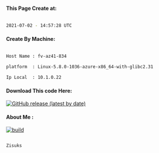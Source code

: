 
   
#### This Page Create at:

```bash

2021-07-02 - 14:57:28 UTC

```

#### Create By Machine:

```bash

Host Name : fv-az41-834

platform  : Linux-5.8.0-1036-azure-x86_64-with-glibc2.31

Ip Local  : 10.1.0.22

```

#### Download This code Here:

[![GitHub release (latest by date)](https://img.shields.io/github/v/release/Zisuks/Jar-Build2?style=for-the-badge&label=Download)](https://github.com/Zisuks/Jar-Build2/releases) 

</p> 

#### About Me :

[![build](https://github.com/Zisuks/Jar-Build2/actions/workflows/build.yml/badge.svg)](https://github.com/Zisuks/Jar-Build2/actions/workflows/build.yml)

```bash

Zisuks

```

